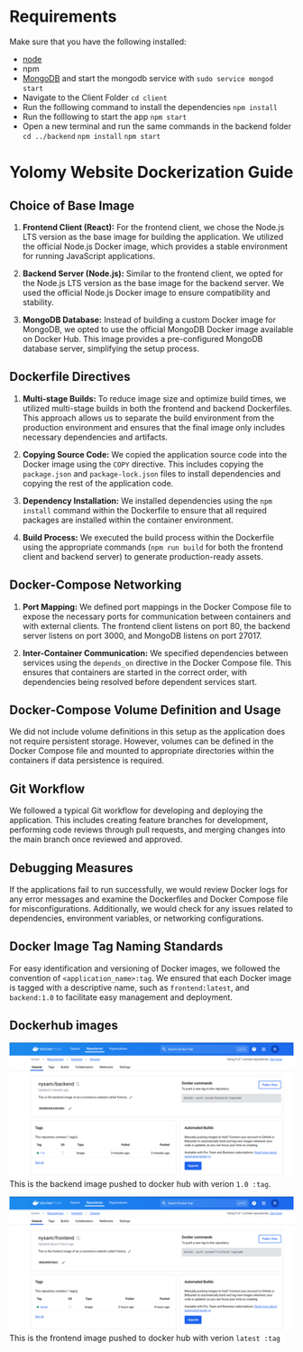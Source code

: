 # Requirements
Make sure that you have the following installed:
- [node](https://www.digitalocean.com/community/tutorials/how-to-install-node-js-on-ubuntu-18-04) 
- npm 
- [MongoDB](https://docs.mongodb.com/manual/tutorial/install-mongodb-on-ubuntu/) and start the mongodb service with `sudo service mongod start`
- Navigate to the Client Folder 
 `cd client`
- Run the folllowing command to install the dependencies 
 `npm install`
- Run the folllowing to start the app
 `npm start`
- Open a new terminal and run the same commands in the backend folder
 `cd ../backend`
 `npm install`
 `npm start`

 # Yolomy Website Dockerization Guide

## Choice of Base Image

1. **Frontend Client (React):** For the frontend client, we chose the Node.js LTS version as the base image for building the application. We utilized the official Node.js Docker image, which provides a stable environment for running JavaScript applications.

2. **Backend Server (Node.js):** Similar to the frontend client, we opted for the Node.js LTS version as the base image for the backend server. We used the official Node.js Docker image to ensure compatibility and stability.

3. **MongoDB Database:** Instead of building a custom Docker image for MongoDB, we opted to use the official MongoDB Docker image available on Docker Hub. This image provides a pre-configured MongoDB database server, simplifying the setup process.

## Dockerfile Directives

1. **Multi-stage Builds:** To reduce image size and optimize build times, we utilized multi-stage builds in both the frontend and backend Dockerfiles. This approach allows us to separate the build environment from the production environment and ensures that the final image only includes necessary dependencies and artifacts.

2. **Copying Source Code:** We copied the application source code into the Docker image using the `COPY` directive. This includes copying the `package.json` and `package-lock.json` files to install dependencies and copying the rest of the application code.

3. **Dependency Installation:** We installed dependencies using the `npm install` command within the Dockerfile to ensure that all required packages are installed within the container environment.

4. **Build Process:** We executed the build process within the Dockerfile using the appropriate commands (`npm run build` for both the frontend client and backend server) to generate production-ready assets.

## Docker-Compose Networking

1. **Port Mapping:** We defined port mappings in the Docker Compose file to expose the necessary ports for communication between containers and with external clients. The frontend client listens on port 80, the backend server listens on port 3000, and MongoDB listens on port 27017.

2. **Inter-Container Communication:** We specified dependencies between services using the `depends_on` directive in the Docker Compose file. This ensures that containers are started in the correct order, with dependencies being resolved before dependent services start.

## Docker-Compose Volume Definition and Usage

We did not include volume definitions in this setup as the application does not require persistent storage. However, volumes can be defined in the Docker Compose file and mounted to appropriate directories within the containers if data persistence is required.

## Git Workflow

We followed a typical Git workflow for developing and deploying the application. This includes creating feature branches for development, performing code reviews through pull requests, and merging changes into the main branch once reviewed and approved.

## Debugging Measures

If the applications fail to run successfully, we would review Docker logs for any error messages and examine the Dockerfiles and Docker Compose file for misconfigurations. Additionally, we would check for any issues related to dependencies, environment variables, or networking configurations.

## Docker Image Tag Naming Standards

For easy identification and versioning of Docker images, we followed the convention of `<application_name>:tag`. We ensured that each Docker image is tagged with a descriptive name, such as `frontend:latest`, and `backend:1.0` to facilitate easy management and deployment.

## Dockerhub images

![Dockerhub Image](images/Screenshot1.png)
This is the backend image pushed to docker hub with verion `1.0 :tag`.

![Dockerhub Image](images/Screenshot2.png)
This is the frontend image pushed to docker hub with verion `latest :tag`



